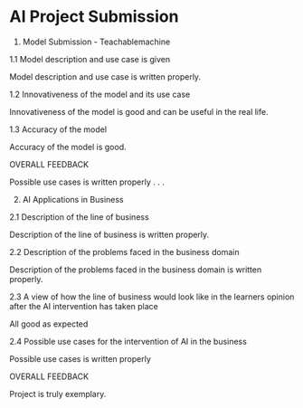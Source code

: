 # AI Project Submission


1. Model Submission - Teachablemachine

1.1 Model description and use case is given

Model description and use case is written properly.

1.2 Innovativeness of the model and its use case

Innovativeness of the model is good and can be useful in the  real life.

1.3 Accuracy of the model

Accuracy of the model is good.

OVERALL FEEDBACK

Possible use cases is written properly . . . 


2. AI Applications in Business

2.1 Description of the line of business

Description of the line of business is written properly.

2.2 Description of the problems faced in the business domain

Description of the problems faced in the business domain is written properly.

2.3 A view of how the line of business would look like in the learners opinion after the AI intervention has taken place

All good as expected

2.4 Possible use cases for the intervention of AI in the business

Possible use cases is written properly

OVERALL FEEDBACK

Project is truly exemplary. 